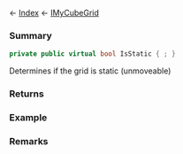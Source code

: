 ← [Index](Api-Index) ← [IMyCubeGrid](VRage.Game.ModAPI.Ingame.IMyCubeGrid)

### Summary

```csharp
private public virtual bool IsStatic { ; }
```

Determines if the grid is static (unmoveable)

### Returns

### Example

### Remarks


